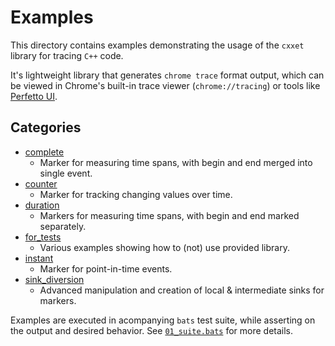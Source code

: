 # Examples

This directory contains examples demonstrating the usage of the `cxxet` library for tracing `C++` code.

It's lightweight library that generates `chrome trace` format output, which can be viewed in Chrome's built-in trace viewer (`chrome://tracing`) or tools like [Perfetto UI](https://ui.perfetto.dev/).

## Categories

* [complete](complete/README.md)
  * Marker for measuring time spans, with begin and end merged into single event.
* [counter](counter/README.md)
  * Marker for tracking changing values over time.
* [duration](duration/README.md)
  * Markers for measuring time spans, with begin and end marked separately.
* [for_tests](for_tests/README.md)
  * Various examples showing how to (not) use provided library.
* [instant](instant/README.md)
  * Marker for point-in-time events.
* [sink_diversion](sink_diversion/README.md)
  * Advanced manipulation and creation of local & intermediate sinks for markers.

Examples are executed in acompanying `bats` test suite, while asserting on the output and desired behavior. See [`01_suite.bats`](../tests/integration/suite/01_suite.bats) for more details.
